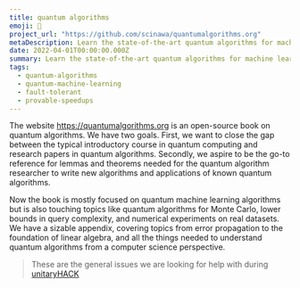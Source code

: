 ```yaml
---
title: quantum algorithms
emoji: 🎸
project_url: "https://github.com/scinawa/quantumalgorithms.org"
metaDescription: Learn the state-of-the-art quantum algorithms for machine learning
date: 2022-04-01T00:00:00.000Z
summary: Learn the state-of-the-art quantum algorithms for machine learning
tags:
  - quantum-algorithms
  - quantum-machine-learning
  - fault-tolerant
  - provable-speedups
---
```


The website https://quantumalgorithms.org is an open-source book on quantum algorithms. We have two goals. 
First, we want to close the gap between the typical introductory course in quantum computing and research papers in quantum algorithms. 
Secondly, we aspire to be the go-to reference for lemmas and theorems needed for the quantum algorithm researcher to write new algorithms and applications of known quantum algorithms.

Now the book is mostly focused on quantum machine learning algorithms but is also touching topics like quantum algorithms for Monte Carlo, lower bounds in query complexity, and numerical experiments on real datasets. 
We have a sizable appendix, covering topics from error propagation to the foundation of linear algebra, and all the things needed to understand quantum algorithms from a computer science perspective.

> These are the general issues we are looking for help with during [unitaryHACK](https://github.com/unitaryfund/github.com/scinawa/quantumalgorithms.org/issues)
